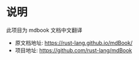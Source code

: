 # 说明

此项目为 mdbook 文档中文翻译

- 原文档地址: <https://rust-lang.github.io/mdBook/>
- 项目地址: <https://github.com/rust-lang/mdBook>
